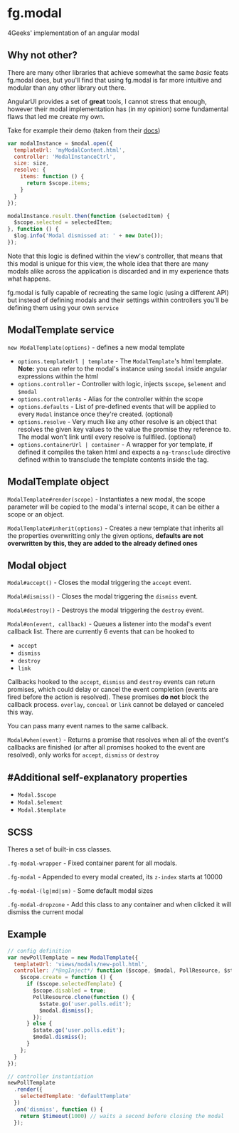 # fg.modal

4Geeks' implementation of an angular modal

## Why not other?

There are many other libraries that achieve somewhat the same _basic_ feats fg.modal does, but you'll find that using fg.modal is far more intuitive and modular than any other library out there.

AngularUI provides a set of **great** tools, I cannot stress that enough, however their modal implementation has (in my opinion) some fundamental flaws that led me create my own.

Take for example their demo (taken from their [docs](https://angular-ui.github.io/bootstrap/))
```javascript
var modalInstance = $modal.open({
  templateUrl: 'myModalContent.html',
  controller: 'ModalInstanceCtrl',
  size: size,
  resolve: {
    items: function () {
      return $scope.items;
    }
  }
});

modalInstance.result.then(function (selectedItem) {
  $scope.selected = selectedItem;
}, function () {
  $log.info('Modal dismissed at: ' + new Date());
});
```
Note that this logic is defined within the view's controller, that means that this modal is unique for this view, the whole idea that there are many modals alike across the application is discarded and in my experience thats what happens.

fg.modal is fully capable of recreating the same logic (using a different API) but instead of defining modals and their settings within controllers you'll be defining them using your own `service`

## ModalTemplate service

`new ModalTemplate(options)` - defines a new modal template
* `options.templateUrl | template` - The `ModalTemplate`'s html template. **Note:** you can refer to the modal's instance using `$modal` inside angular expressions within the html
* `options.controller` - Controller with logic, injects `$scope`, `$element` and `$modal`
* `options.controllerAs` - Alias for the controller within the scope
* `options.defaults` - List of pre-defined events that will be applied to every `Modal` instance once they're created. (optional)
* `options.resolve` - Very much like any other resolve is an object that resolves the given key values to the value the promise they reference to. The modal won't link until every resolve is fullfiled. (optional)
* `options.containerUrl | container` - A wrapper for yor template, if defined it compiles the taken html and expects a `ng-transclude` directive defined within to transclude the template contents inside the tag.

## ModalTemplate object

`ModalTemplate#render(scope)` - Instantiates a new modal, the scope parameter will be copied to the modal's internal scope, it can be either a scope or an object.

`ModalTemplate#inherit(options)` - Creates a new template that inherits all the properties overwritting only the given options, **defaults are not overwritten by this, they are added to the already defined ones**

## Modal object

`Modal#accept()` - Closes the modal triggering the `accept` event.

`Modal#dismiss()` - Closes the modal triggering the `dismiss` event.

`Modal#destroy()` - Destroys the modal triggering the `destroy` event.

`Modal#on(event, callback)` - Queues a listener into the modal's event callback list. There are currently 6 events that can be hooked to
* `accept`
* `dismiss`
* `destroy`
* `link`

Callbacks hooked to the `accept`, `dismiss` and `destroy` events can return promises, which could delay or cancel the event completion (events are fired before the action is resolved). These promises **do not** block the callback process. `overlay`, `conceal` or `link` cannot be delayed or canceled this way.

You can pass many event names to the same callback.

`Modal#when(event)` - Returns a promise that resolves when all of the event's callbacks are finished (or after all promises hooked to the event are resolved), only works for `accept`, `dismiss` or `destroy`

## #Additional self-explanatory properties
* `Modal.$scope`
* `Modal.$element`
* `Modal.$template`

## SCSS

Theres a set of built-in css classes.

`.fg-modal-wrapper` - Fixed container parent for all modals.

`.fg-modal` - Appended to every modal created, its `z-index` starts at 10000

`.fg-modal-(lg|md|sm)` - Some default modal sizes

`.fg-modal-dropzone` - Add this class to any container and when clicked it will dismiss the current modal


## Example
```javascript
// config definition
var newPollTemplate = new ModalTemplate({
  templateUrl: 'views/modals/new-poll.html',
  controller: /*@ngInject*/ function ($scope, $modal, PollResource, $state) {
    $scope.create = function () {
      if ($scope.selectedTemplate) {
        $scope.disabled = true;
        PollResource.clone(function () {
          $state.go('user.polls.edit');
          $modal.dismiss();
        });
      } else {
        $state.go('user.polls.edit');
        $modal.dismiss();
      }
    };
  }
});

// controller instantiation
newPollTemplate
  .render({
    selectedTemplate: 'defaultTemplate'
  })
  .on('dismiss', function () {
    return $timeout(1000) // waits a second before closing the modal
  });
```
